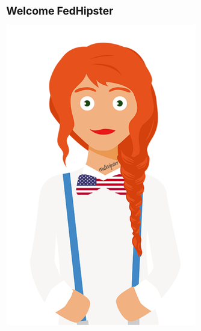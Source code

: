 # Welcome FedHipster

![Welcome FedHipster](public/images/fedhipster_0.png?raw=true "Welcome FedHipster")
